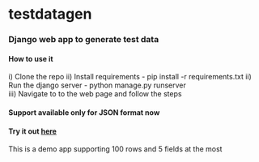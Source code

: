 # testdatagen

### Django web app to generate test data

#### How to use it
i) Clone the repo 
ii) Install requirements - pip install -r requirements.txt
ii) Run the django server - python manage.py runserver  
iii) Navigate to to the web page and follow the steps

#### Support available only for JSON format now

#### Try it out [here](https://testdatagen.herokuapp.com/json/) 
This is a demo app supporting 100 rows and 5 fields at the most
